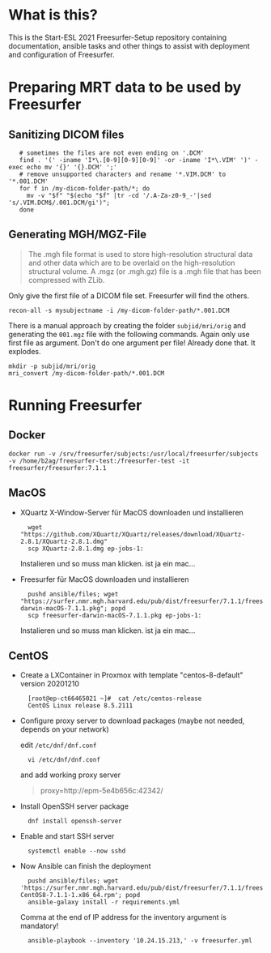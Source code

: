 # What is this?

This is the Start-ESL 2021 Freesurfer-Setup repository containing documentation, ansible tasks and other things to assist with deployment and configuration of Freesurfer.

# Preparing MRT data to be used by Freesurfer

## Sanitizing DICOM files

       # sometimes the files are not even ending on '.DCM'
       find . '(' -iname 'I*\.[0-9][0-9][0-9]' -or -iname 'I*\.VIM' ')' -exec echo mv '{}' '{}.DCM' ';'
       # remove unsupported characters and rename '*.VIM.DCM' to '*.001.DCM'
       for f in /my-dicom-folder-path/*; do
         mv -v "$f" "$(echo "$f" |tr -cd '/.A-Za-z0-9_-'|sed 's/.VIM.DCM$/.001.DCM/gi')"; 
       done

## Generating MGH/MGZ-File

> The .mgh file format is used to store high-resolution structural data and other data which are to be overlaid on the high-resolution structural volume. A .mgz (or .mgh.gz) file is a .mgh file that has been compressed with ZLib. 

Only give the first file of a DICOM file set. Freesurfer will find the others.

    recon-all -s mysubjectname -i /my-dicom-folder-path/*.001.DCM

There is a manual approach by creating the folder `subjid/mri/orig` and generating the `001.mgz` file with the following commands. Again only use first file as argument. Don't do one argument per file! Already done that. It explodes.

    mkdir -p subjid/mri/orig
    mri_convert /my-dicom-folder-path/*.001.DCM

# Running Freesurfer

## Docker

    docker run -v /srv/freesurfer/subjects:/usr/local/freesurfer/subjects -v /home/b2ag/freesurfer-test:/freesurfer-test -it freesurfer/freesurfer:7.1.1

## MacOS

- XQuartz X-Window-Server für MacOS downloaden und installieren

        wget "https://github.com/XQuartz/XQuartz/releases/download/XQuartz-2.8.1/XQuartz-2.8.1.dmg"
        scp XQuartz-2.8.1.dmg ep-jobs-1:

    Instalieren und so muss man klicken. ist ja ein mac...

- Freesurfer für MacOS downloaden und installieren
  
        pushd ansible/files; wget "https://surfer.nmr.mgh.harvard.edu/pub/dist/freesurfer/7.1.1/freesurfer-darwin-macOS-7.1.1.pkg"; popd
        scp freesurfer-darwin-macOS-7.1.1.pkg ep-jobs-1:

    Instalieren und so muss man klicken. ist ja ein mac...


## CentOS

- Create a LXContainer in Proxmox with template "centos-8-default" version 20201210

        [root@ep-ct66465021 ~]#  cat /etc/centos-release
        CentOS Linux release 8.5.2111

- Configure proxy server to download packages (maybe not needed, depends on your network)

    edit `/etc/dnf/dnf.conf`

        vi /etc/dnf/dnf.conf 

    and add working proxy server

    > proxy=http://epm-5e4b656c:42342/

- Install OpenSSH server package

        dnf install openssh-server

- Enable and start SSH server

        systemctl enable --now sshd

- Now Ansible can finish the deployment

        pushd ansible/files; wget 'https://surfer.nmr.mgh.harvard.edu/pub/dist/freesurfer/7.1.1/freesurfer-CentOS8-7.1.1-1.x86_64.rpm'; popd
        ansible-galaxy install -r requirements.yml

    Comma at the end of IP address for the inventory argument is mandatory!

        ansible-playbook --inventory '10.24.15.213,' -v freesurfer.yml



